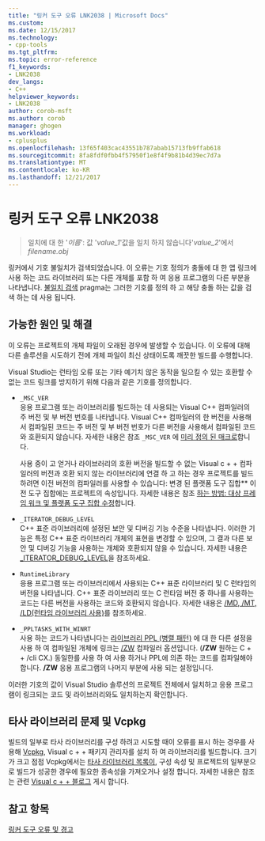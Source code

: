 ```yaml
---
title: "링커 도구 오류 LNK2038 | Microsoft Docs"
ms.custom: 
ms.date: 12/15/2017
ms.technology:
- cpp-tools
ms.tgt_pltfrm: 
ms.topic: error-reference
f1_keywords:
- LNK2038
dev_langs:
- C++
helpviewer_keywords:
- LNK2038
author: corob-msft
ms.author: corob
manager: ghogen
ms.workload:
- cplusplus
ms.openlocfilehash: 13f65f403cac43551b787abab15713fb9ffab618
ms.sourcegitcommit: 8fa8fdf0fbb4f57950f1e8f4f9b81b4d39ec7d7a
ms.translationtype: MT
ms.contentlocale: ko-KR
ms.lasthandoff: 12/21/2017
---
```

# <a name="linker-tools-error-lnk2038"></a>링커 도구 오류 LNK2038

> 일치에 대 한 '*이름*': 값 '*value_1*'값을 일치 하지 않습니다'*value_2*'에서 *filename.obj*

링커에서 기호 불일치가 검색되었습니다. 이 오류는 기호 정의가 충돌에 대 한 앱 링크에 사용 하는 코드 라이브러리 또는 다른 개체를 포함 하 여 응용 프로그램의 다른 부분을 나타냅니다. [불일치 검색](../../preprocessor/detect-mismatch.md) pragma는 그러한 기호를 정의 하 고 해당 충돌 하는 값을 검색 하는 데 사용 됩니다.

## <a name="possible-causes-and-solutions"></a>가능한 원인 및 해결

이 오류는 프로젝트의 개체 파일이 오래된 경우에 발생할 수 있습니다. 이 오류에 대해 다른 솔루션을 시도하기 전에 개체 파일이 최신 상태이도록 깨끗한 빌드를 수행합니다.

Visual Studio는 런타임 오류 또는 기타 예기치 않은 동작을 일으킬 수 있는 호환할 수 없는 코드 링크를 방지하기 위해 다음과 같은 기호를 정의합니다.

- `_MSC_VER`  
   응용 프로그램 또는 라이브러리를 빌드하는 데 사용되는 Visual C++ 컴파일러의 주 버전 및 부 버전 번호를 나타냅니다. Visual C++ 컴파일러의 한 버전을 사용해서 컴파일된 코드는 주 버전 및 부 버전 번호가 다른 버전을 사용해서 컴파일된 코드와 호환되지 않습니다. 자세한 내용은 참조 `_MSC_VER` 에 [미리 정의 된 매크로](../../preprocessor/predefined-macros.md)합니다.

   사용 중이 고 얻거나 라이브러리의 호환 버전을 빌드할 수 없는 Visual c + + 컴파일러의 버전과 호환 되지 않는 라이브러리에 연결 하 고 하는 경우 프로젝트를 빌드하려면 이전 버전의 컴파일러를 사용할 수 있습니다: 변경 된 <c1/>플랫폼 도구 집합** 이전 도구 집합에는 프로젝트의 속성입니다. 자세한 내용은 참조 [하는 방법: 대상 프레임 워크 및 플랫폼 도구 집합 수정](../../build/how-to-modify-the-target-framework-and-platform-toolset.md)합니다.

- `_ITERATOR_DEBUG_LEVEL`  
   C++ 표준 라이브러리에 설정된 보안 및 디버깅 기능 수준을 나타냅니다. 이러한 기능은 특정 C++ 표준 라이브러리 개체의 표현을 변경할 수 있으며, 그 결과 다른 보안 및 디버깅 기능을 사용하는 개체와 호환되지 않을 수 있습니다. 자세한 내용은 [_ITERATOR_DEBUG_LEVEL](../../standard-library/iterator-debug-level.md)을 참조하세요.

- `RuntimeLibrary`  
   응용 프로그램 또는 라이브러리에서 사용되는 C++ 표준 라이브러리 및 C 런타임의 버전을 나타냅니다. C++ 표준 라이브러리 또는 C 런타임 버전 중 하나를 사용하는 코드는 다른 버전을 사용하는 코드와 호환되지 않습니다. 자세한 내용은 [/MD, /MT, /LD(런타임 라이브러리 사용)](../../build/reference/md-mt-ld-use-run-time-library.md)를 참조하세요.

- `_PPLTASKS_WITH_WINRT`  
   사용 하는 코드가 나타냅니다는 [라이브러리 PPL (병렬 패턴)](../../parallel/concrt/parallel-patterns-library-ppl.md) 에 대 한 다른 설정을 사용 하 여 컴파일된 개체에 링크는 [/ZW](../../build/reference/zw-windows-runtime-compilation.md) 컴파일러 옵션입니다. (**/ZW** 원하는 C + + /cli CX.) 동일한를 사용 하 여 사용 하거나 PPL에 의존 하는 코드를 컴파일해야 합니다. **/ZW** 응용 프로그램의 나머지 부분에 사용 되는 설정입니다.

이러한 기호의 값이 Visual Studio 솔루션의 프로젝트 전체에서 일치하고 응용 프로그램이 링크되는 코드 및 라이브러리와도 일치하는지 확인합니다.

## <a name="third-party-library-issues-and-vcpkg"></a>타사 라이브러리 문제 및 Vcpkg

빌드의 일부로 타사 라이브러리를 구성 하려고 시도할 때이 오류를 표시 하는 경우를 사용해 [Vcpkg](../../vcpkg.md), Visual c + + 패키지 관리자를 설치 하 여 라이브러리를 빌드합니다. 크기가 크고 점점 Vcpkg에서는 [타사 라이브러리 목록이](https://github.com/Microsoft/vcpkg/tree/master/ports), 구성 속성 및 프로젝트의 일부분으로 빌드가 성공한 경우에 필요한 종속성을 가져오거나 설정 합니다. 자세한 내용은 참조는 관련 [Visual c + + 블로그](https://blogs.msdn.microsoft.com/vcblog/2016/09/19/vcpkg-a-tool-to-acquire-and-build-c-open-source-libraries-on-windows/) 게시 합니다.

## <a name="see-also"></a>참고 항목

[링커 도구 오류 및 경고](../../error-messages/tool-errors/linker-tools-errors-and-warnings.md)